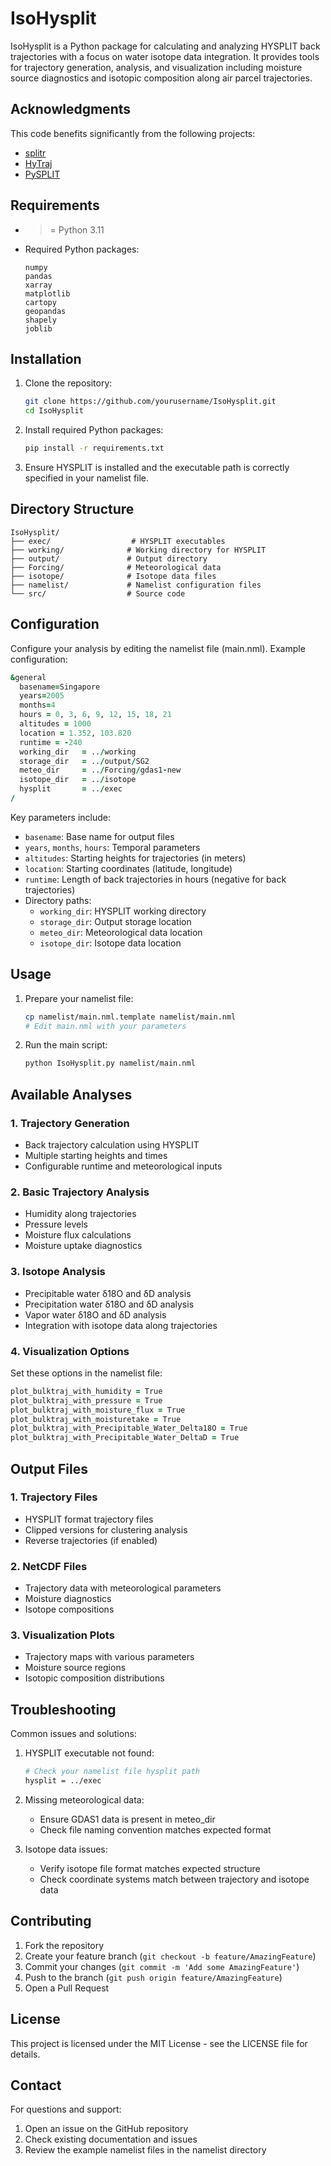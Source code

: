 # IsoHysplit

IsoHysplit is a Python package for calculating and analyzing HYSPLIT back trajectories with a focus on water isotope data integration. It provides tools for trajectory generation, analysis, and visualization including moisture source diagnostics and isotopic composition along air parcel trajectories.

## Acknowledgments

This code benefits significantly from the following projects:
- [splitr](https://github.com/rich-iannone/splitr)
- [HyTraj](https://github.com/pankajkarman/HyTraj) 
- [PySPLIT](https://github.com/mscross/pysplit)

## Requirements

- >= Python 3.11
- Required Python packages:
  ```
  numpy
  pandas
  xarray
  matplotlib
  cartopy
  geopandas
  shapely
  joblib
  ```

## Installation

1. Clone the repository:
   ```bash
   git clone https://github.com/yourusername/IsoHysplit.git
   cd IsoHysplit
   ```

2. Install required Python packages:
   ```bash
   pip install -r requirements.txt
   ```

3. Ensure HYSPLIT is installed and the executable path is correctly specified in your namelist file.

## Directory Structure

```
IsoHysplit/
├── exec/                  # HYSPLIT executables
├── working/              # Working directory for HYSPLIT
├── output/               # Output directory
├── Forcing/              # Meteorological data
├── isotope/              # Isotope data files
├── namelist/             # Namelist configuration files
└── src/                  # Source code
```

## Configuration

Configure your analysis by editing the namelist file (main.nml). Example configuration:

```fortran
&general
  basename=Singapore
  years=2005
  months=4
  hours = 0, 3, 6, 9, 12, 15, 18, 21
  altitudes = 1000
  location = 1.352, 103.820
  runtime = -240
  working_dir   = ../working
  storage_dir   = ../output/SG2
  meteo_dir     = ../Forcing/gdas1-new
  isotope_dir   = ../isotope
  hysplit       = ../exec
/
```

Key parameters include:
- `basename`: Base name for output files
- `years`, `months`, `hours`: Temporal parameters
- `altitudes`: Starting heights for trajectories (in meters)
- `location`: Starting coordinates (latitude, longitude)
- `runtime`: Length of back trajectories in hours (negative for back trajectories)
- Directory paths:
  - `working_dir`: HYSPLIT working directory
  - `storage_dir`: Output storage location
  - `meteo_dir`: Meteorological data location
  - `isotope_dir`: Isotope data location

## Usage

1. Prepare your namelist file:
   ```bash
   cp namelist/main.nml.template namelist/main.nml
   # Edit main.nml with your parameters
   ```

2. Run the main script:
   ```bash
   python IsoHysplit.py namelist/main.nml
   ```

## Available Analyses

### 1. Trajectory Generation
- Back trajectory calculation using HYSPLIT
- Multiple starting heights and times
- Configurable runtime and meteorological inputs

### 2. Basic Trajectory Analysis
- Humidity along trajectories
- Pressure levels
- Moisture flux calculations
- Moisture uptake diagnostics

### 3. Isotope Analysis
- Precipitable water δ18O and δD analysis
- Precipitation water δ18O and δD analysis
- Vapor water δ18O and δD analysis
- Integration with isotope data along trajectories

### 4. Visualization Options
Set these options in the namelist file:
```fortran
plot_bulktraj_with_humidity = True
plot_bulktraj_with_pressure = True
plot_bulktraj_with_moisture_flux = True
plot_bulktraj_with_moisturetake = True
plot_bulktraj_with_Precipitable_Water_Delta18O = True
plot_bulktraj_with_Precipitable_Water_DeltaD = True
```

## Output Files

### 1. Trajectory Files
- HYSPLIT format trajectory files
- Clipped versions for clustering analysis
- Reverse trajectories (if enabled)

### 2. NetCDF Files
- Trajectory data with meteorological parameters
- Moisture diagnostics
- Isotope compositions

### 3. Visualization Plots
- Trajectory maps with various parameters
- Moisture source regions
- Isotopic composition distributions

## Troubleshooting

Common issues and solutions:

1. HYSPLIT executable not found:
   ```bash
   # Check your namelist file hysplit path
   hysplit = ../exec
   ```

2. Missing meteorological data:
   - Ensure GDAS1 data is present in meteo_dir
   - Check file naming convention matches expected format

3. Isotope data issues:
   - Verify isotope file format matches expected structure
   - Check coordinate systems match between trajectory and isotope data

## Contributing

1. Fork the repository
2. Create your feature branch (`git checkout -b feature/AmazingFeature`)
3. Commit your changes (`git commit -m 'Add some AmazingFeature'`)
4. Push to the branch (`git push origin feature/AmazingFeature`)
5. Open a Pull Request

## License

This project is licensed under the MIT License - see the LICENSE file for details.


## Contact

For questions and support:
1. Open an issue on the GitHub repository
2. Check existing documentation and issues
3. Review the example namelist files in the namelist directory
